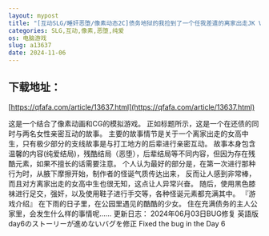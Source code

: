 ```yaml
---
layout: mypost
title: "[互动SLG/睡奸恶堕/像素动态2C]债务地狱的我捡到了一个任我差遣的离家出走JK V240603 DL官方中文[PC/700MB]"
categories: SLG,互动,像素,恶堕,纯爱
os: 电脑游戏
slug: a13637
date: 2024-11-06
---
```


## 下载地址：

[https://qfafa.com/article/13637.html](https://qfafa.com/article/13637.html)

这是一个结合了像素动画和CG的模拟游戏。
正如标题所示，这是一个在还债的同时与两名女性亲密互动的故事。
主要的故事情节是关于一个离家出走的女高中生，只有极少部分的支线故事是与打工地方的后辈进行亲密互动。
故事本身包含温馨的内容(纯爱结局)，残酷结局（恶堕），后辈结局等不同内容，但因为存在残酷元素，如果不擅长的话需要注意。
个人认为最好的部分是，在第一次进行那种行为时，从腋下摩擦开始，制作者的怪诞气质传达出来，
反而让人感到非常棒，而且对方离家出走的女高中生也很无知，这点让人异常兴奋。
随后，使用黑色膝袜进行足交，强奸，以及使用鞋子进行手交等，各种怪诞元素都充满其中。
『游戏介绍』
在下雨的日子里，在公园里遇见的酷酷的少女。
住在充满债务的主人公家里，会发生什么样的事情呢……
更新日志：
2024年06月03日BUG修复
英語版day6のストーリーが進めないバグを修正
Fixed the bug in the Day 6
